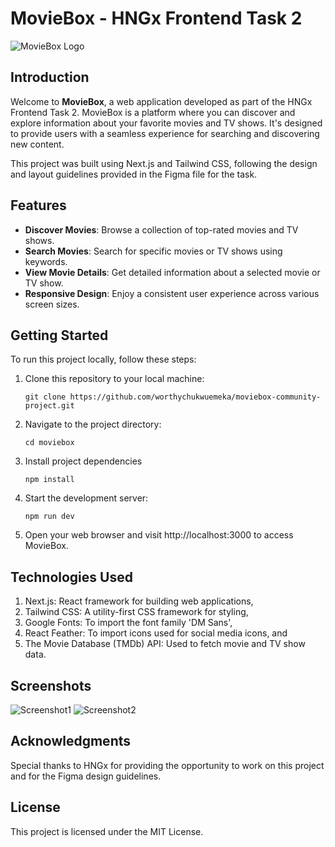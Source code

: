 # MovieBox - HNGx Frontend Task 2

![MovieBox Logo]((https://photos.app.goo.gl/pJGTfmUSJN6eCFqFA)) 

## Introduction

Welcome to **MovieBox**, a web application developed as part of the HNGx Frontend Task 2. MovieBox is a platform where you can discover and explore information about your favorite movies and TV shows. It's designed to provide users with a seamless experience for searching and discovering new content.

This project was built using Next.js and Tailwind CSS, following the design and layout guidelines provided in the Figma file for the task.

## Features

- **Discover Movies**: Browse a collection of top-rated movies and TV shows.
- **Search Movies**: Search for specific movies or TV shows using keywords.
- **View Movie Details**: Get detailed information about a selected movie or TV show.
- **Responsive Design**: Enjoy a consistent user experience across various screen sizes.

## Getting Started

To run this project locally, follow these steps:

1. Clone this repository to your local machine:

   ```
   git clone https://github.com/worthychukwuemeka/moviebox-community-project.git
   
2. Navigate to the project directory:
   ```
   cd moviebox
3. Install project dependencies
   ```
   npm install
4. Start the development server:
   ```
   npm run dev
5. Open your web browser and visit http://localhost:3000 to access MovieBox.

## Technologies Used
1. Next.js: React framework for building web applications,
2. Tailwind CSS: A utility-first CSS framework for styling,
3. Google Fonts: To import the font family 'DM Sans',
4. React Feather: To import icons used for social media icons, and
5. The Movie Database (TMDb) API: Used to fetch movie and TV show data.

## Screenshots
![Screenshot1](https://photos.app.goo.gl/9eRFjKgQqVbvdD7X9)
![Screenshot2](https://photos.app.goo.gl/A8F38VxXwnA7Zacg9)

## Acknowledgments
Special thanks to HNGx for providing the opportunity to work on this project and for the Figma design guidelines.

## License
This project is licensed under the MIT License.
